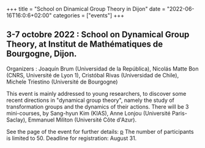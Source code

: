 +++
title = "School on Dinamical Group Theory in Dijon"
date = "2022-06-16T16:0:6+02:00"
categories = ["events"]
+++

## 3-7 octobre 2022 : School on Dynamical Group Theory, at Institut de Mathématiques de Bourgogne, Dijon.

Organizers : Joaquín Brum (Universidad de la República), Nicolás Matte Bon (CNRS, Université de Lyon 1), Cristóbal Rivas (Universidad de Chile), Michele Triestino (Université de Bourgogne)

This event is mainly addressed to young researchers, to discover some recent directions in "dynamical group theory", namely the study of transformation groups and the dynamics of their actions.
There will be 3 mini-courses, by Sang-hyun Kim (KIAS), Anne Lonjou (Université Paris-Saclay), Emmanuel Militon (Université Côte d'Azur).

See the page of the event for further details: [p](http://mtriestino.perso.math.cnrs.fr/SchoolDGT.html)
The number of participants is limited to 50. Deadline for registration: August 31.
